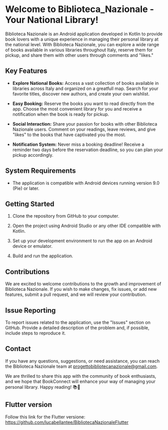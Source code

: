 # Welcome to Biblioteca_Nazionale - Your National Library!

Biblioteca Nazionale is an Android application developed in Kotlin to provide book lovers with a unique experience in managing their personal library at the national level. With Biblioteca Nazionale, you can explore a wide range of books available in various libraries throughout Italy, reserve them for pickup, and share them with other users through comments and "likes."

## Key Features

- **Explore National Books:** Access a vast collection of books available in libraries across Italy and organized on a greatfull map. Search for your favorite titles, discover new authors, and create your own wishlist.

- **Easy Booking:** Reserve the books you want to read directly from the app. Choose the most convenient library for you and receive a notification when the book is ready for pickup.

- **Social Interaction:** Share your passion for books with other Biblioteca Nazionale users. Comment on your readings, leave reviews, and give "likes" to the books that have captivated you the most.

- **Notification System:** Never miss a booking deadline! Receive a reminder two days before the reservation deadline, so you can plan your pickup accordingly.

## System Requirements

- The application is compatible with Android devices running version 9.0 (Pie) or later.

## Getting Started

1. Clone the repository from GitHub to your computer.

2. Open the project using Android Studio or any other IDE compatible with Kotlin.

3. Set up your development environment to run the app on an Android device or emulator.

4. Build and run the application.

## Contributions

We are excited to welcome contributions to the growth and improvement of Biblioteca Nazionale. If you wish to make changes, fix issues, or add new features, submit a pull request, and we will review your contribution.

## Issue Reporting

To report issues related to the application, use the "Issues" section on GitHub. Provide a detailed description of the problem and, if possible, include steps to reproduce it.

## Contact

If you have any questions, suggestions, or need assistance, you can reach the Biblioteca Nazionale team at progettobibliotecanazionale@gmail.com.

We are thrilled to share this app with the community of book enthusiasts, and we hope that BookConnect will enhance your way of managing your personal library. Happy reading! 📚📖

## Flutter version

Follow this link for the Flutter versione: https://github.com/lucabellantee/BibliotecaNazionaleFlutter

